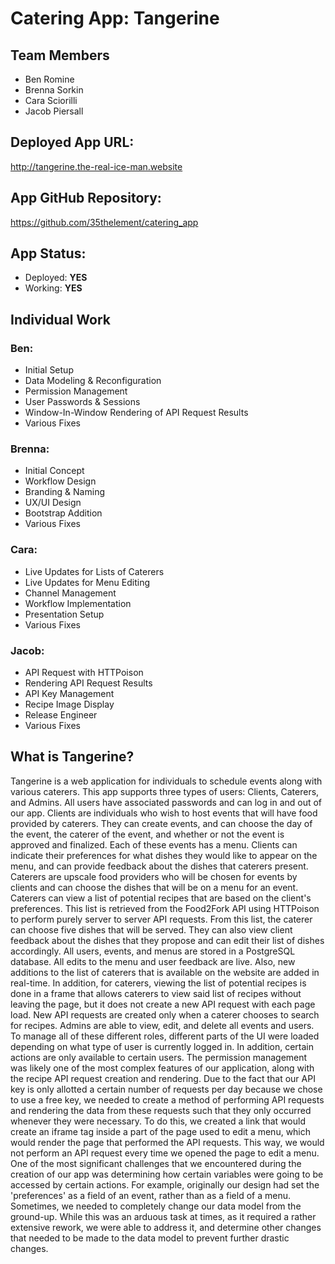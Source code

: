# Catering App: Tangerine

## Team Members
- Ben Romine
- Brenna Sorkin
- Cara Sciorilli
- Jacob Piersall

## Deployed App URL:
http://tangerine.the-real-ice-man.website

## App GitHub Repository:
https://github.com/35thelement/catering_app

## App Status:
- Deployed: **YES**
- Working: **YES**

## Individual Work
### Ben:
- Initial Setup
- Data Modeling & Reconfiguration
- Permission Management
- User Passwords & Sessions
- Window-In-Window Rendering of API Request Results
- Various Fixes

### Brenna:
- Initial Concept
- Workflow Design
- Branding & Naming
- UX/UI Design
- Bootstrap Addition
- Various Fixes

### Cara:
- Live Updates for Lists of Caterers
- Live Updates for Menu Editing
- Channel Management
- Workflow Implementation
- Presentation Setup
- Various Fixes

### Jacob:
- API Request with HTTPoison
- Rendering API Request Results
- API Key Management
- Recipe Image Display
- Release Engineer
- Various Fixes

## What is Tangerine?
Tangerine is a web application for individuals to schedule events
along with various caterers. This app supports three types of users:
Clients, Caterers, and Admins. All users have associated passwords and
can log in and out of our app. Clients are individuals who wish to
host events that will have food provided by caterers. They can create
events, and can choose the day of the event, the caterer of the event,
and whether or not the event is approved and finalized. Each of these
events has a menu. Clients can indicate their preferences for what
dishes they would like to appear on the menu, and can provide feedback
about the dishes that caterers present. Caterers are upscale food
providers who will be chosen for events by clients and can choose the
dishes that will be on a menu for an event. Caterers can view a list
of potential recipes that are based on the client's preferences. This
list is retrieved from the Food2Fork API using HTTPoison to perform
purely server to server API requests. From this list, the caterer can
choose five dishes that will be served. They can also view client
feedback about the dishes that they propose and can edit their list of
dishes accordingly. All users, events, and menus are stored in a
PostgreSQL database. All edits to the menu and user feedback are live.
Also, new additions to the list of caterers that is available on the
website are added in real-time. In addition, for caterers, viewing the
list of potential recipes is done in a frame that allows caterers to
view said list of recipes without leaving the page, but it does not
create a new API request with each page load. New API requests are
created only when a caterer chooses to search for recipes. Admins are
able to view, edit, and delete all events and users. To manage all of
these different roles, different parts of the UI were loaded depending
on what type of user is currently logged in. In addition, certain
actions are only available to certain users. The permission management
was likely one of the most complex features of our application, along
with the recipe API request creation and rendering. Due to the fact
that our API key is only allotted a certain number of requests per day
because we chose to use a free key, we needed to create a method of
performing API requests and rendering the data from these requests
such that they only occurred whenever they were necessary. To do this,
we created a link that would create an iframe tag inside a part of the
page used to edit a menu, which would render the page that performed
the API requests. This way, we would not perform an API request every
time we opened the page to edit a menu. One of the most significant
challenges that we encountered during the creation of our app was
determining how certain variables were going to be accessed by certain
actions. For example, originally our design had set the 'preferences'
as a field of an event, rather than as a field of a menu. Sometimes,
we needed to completely change our data model from the ground-up.
While this was an arduous task at times, as it required a rather
extensive rework, we were able to address it, and determine other
changes that needed to be made to the data model to prevent further
drastic changes.
